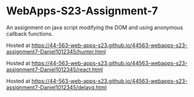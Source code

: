 # WebApps-S23-Assignment-7
An assignment on java script modifying the DOM and using anonymous callback functions.

Hosted at https://44-563-web-apps-s23.github.io/44563-webapps-s23-assignment7-Daniel1012345/hunter.html

Hosted at https://44-563-web-apps-s23.github.io/44563-webapps-s23-assignment7-Daniel1012345/react.html

Hosted at https://44-563-web-apps-s23.github.io/44563-webapps-s23-assignment7-Daniel1012345/delayq.html

